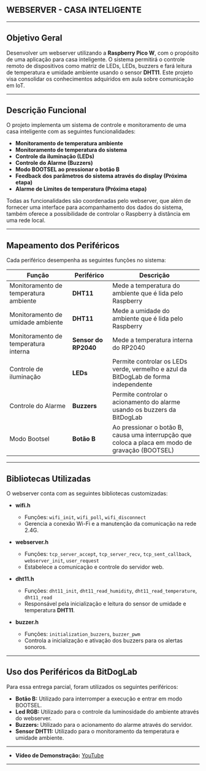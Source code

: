 ## **WEBSERVER - CASA INTELIGENTE**

---

## Objetivo Geral  
Desenvolver um webserver utilizando a **Raspberry Pico W**, com o propósito de uma aplicação para casa inteligente. O sistema permitirá o controle remoto de dispositivos como matriz de LEDs, LEDs, buzzers e fará leitura de temperatura e umidade ambiente usando o sensor **DHT11**. Este projeto visa consolidar os conhecimentos adquiridos em aula sobre comunicação em IoT.

---

## Descrição Funcional  
O projeto implementa um sistema de controle e monitoramento de uma casa inteligente com as seguintes funcionalidades:

- **Monitoramento de temperatura ambiente**  
- **Monitoramento de temperatura do sistema**  
- **Controle da iluminação (LEDs)**  
- **Controle do Alarme (Buzzers)**  
- **Modo BOOTSEL ao pressionar o botão B**  
- **Feedback dos parâmetros do sistema através do display (Próxima etapa)**  
- **Alarme de Limites de temperatura (Próxima etapa)**  

Todas as funcionalidades são coordenadas pelo webserver, que além de fornecer uma interface para acompanhamento dos dados do sistema, também oferece a possibilidade de controlar o Raspberry à distância em uma rede local.

---

## Mapeamento dos Periféricos  
Cada periférico desempenha as seguintes funções no sistema:

| **Função** | **Periférico** | **Descrição** |
|------------|----------------|----------------|
| Monitoramento de temperatura ambiente | **DHT11** | Mede a temperatura do ambiente que é lida pelo Raspberry |
| Monitoramento de umidade ambiente | **DHT11** | Mede a umidade do ambiente que é lida pelo Raspberry |
| Monitoramento de temperatura interna | **Sensor do RP2040** | Mede a temperatura interna do RP2040 |
| Controle de iluminação | **LEDs** | Permite controlar os LEDs verde, vermelho e azul da BitDogLab de forma independente |
| Controle do Alarme | **Buzzers** | Permite controlar o acionamento do alarme usando os buzzers da BitDogLab |
| Modo Bootsel | **Botão B** | Ao pressionar o botão B, causa uma interrupção que coloca a placa em modo de gravação (BOOTSEL) |

---

## Bibliotecas Utilizadas  
O webserver conta com as seguintes bibliotecas customizadas:

- **wifi.h**  
  - Funções: `wifi_init`, `wifi_poll`, `wifi_disconnect`  
  - Gerencia a conexão Wi-Fi e a manutenção da comunicação na rede 2.4G.  

- **webserver.h**  
  - Funções: `tcp_server_accept`, `tcp_server_recv`, `tcp_sent_callback`, `webserver_init`, `user_request`  
  - Estabelece a comunicação e controle do servidor web.  

- **dht11.h**  
  - Funções: `dht11_init`, `dht11_read_humidity`, `dht11_read_temperature`, `dht11_read`  
  - Responsável pela inicialização e leitura do sensor de umidade e temperatura **DHT11**.  

- **buzzer.h**  
  - Funções: `initialization_buzzers`, `buzzer_pwm`  
  - Controla a inicialização e ativação dos buzzers para os alertas sonoros.  

---

## Uso dos Periféricos da BitDogLab  
Para essa entrega parcial, foram utilizados os seguintes periféricos:

- **Botão B:** Utilizado para interromper a execução e entrar em modo BOOTSEL.  
- **Led RGB:** Utilizado para o controle da luminosidade do ambiente através do webserver.  
- **Buzzers:** Utilizado para o acionamento do alarme através do servidor.  
- **Sensor DHT11:** Utilizado para o monitoramento da temperatura e umidade ambiente.  

---

- **Vídeo de Demonstração:** [YouTube](https://youtu.be/7B6Rz4DQe1w)
  
---
